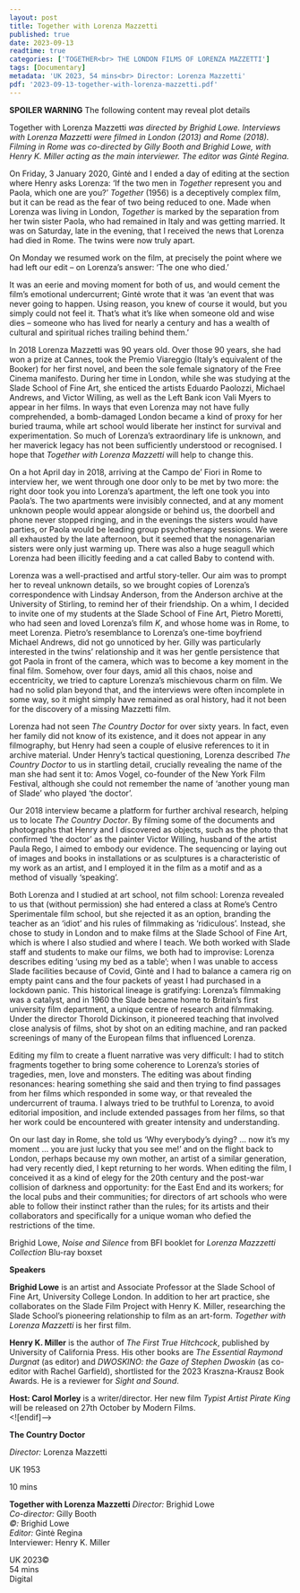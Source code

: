 ```yaml
---
layout: post
title: Together with Lorenza Mazzetti
published: true
date: 2023-09-13
readtime: true
categories: ['TOGETHER<br> THE LONDON FILMS OF LORENZA MAZZETTI']
tags: [Documentary]
metadata: 'UK 2023, 54 mins<br> Director: Lorenza Mazzetti'
pdf: '2023-09-13-together-with-lorenza-mazzetti.pdf'
---
```

**SPOILER WARNING** The following content may reveal plot details

Together with Lorenza Mazzetti _was directed by Brighid Lowe. Interviews with Lorenza Mazzetti were filmed in London (2013) and Rome (2018). Filming in Rome was co-directed by Gilly Booth and Brighid Lowe, with Henry K. Miller acting as the main interviewer. The editor was Gintė Regina._

On Friday, 3 January 2020, Gintė and I ended a day of editing at the section where Henry asks Lorenza: ‘If the two men in _Together_ represent you and Paola, which one are you?’ _Together_ (1956) is a deceptively complex film, but it can be read as the fear of two being reduced to one. Made when Lorenza was living in London, _Together_ is marked by the separation from her twin sister Paola, who had remained in Italy and was getting married. It was on Saturday, late in the evening, that I received the news that Lorenza had died in Rome. The twins were now truly apart.

On Monday we resumed work on the film, at precisely the point where we had left our edit – on Lorenza’s answer: ‘The one who died.’

It was an eerie and moving moment for both of us, and would cement the film’s emotional undercurrent; Gintė wrote that it was ‘an event that was never going to happen. Using reason, you knew of course it would, but you simply could not feel it. That’s what it’s like when someone old and wise dies – someone who has lived for nearly a century and has a wealth of cultural and spiritual riches trailing behind them.’

In 2018 Lorenza Mazzetti was 90 years old. Over those 90 years, she had won a prize at Cannes, took the Premio Viareggio (Italy’s equivalent of the Booker) for her first novel, and been the sole female signatory of the Free Cinema manifesto. During her time in London, while she was studying at the Slade School of Fine Art, she enticed the artists Eduardo Paolozzi, Michael Andrews, and Victor Willing, as well as the Left Bank icon Vali Myers to appear in her films. In ways that even Lorenza may not have fully comprehended, a bomb-damaged London became a kind of proxy for her buried trauma, while art school would liberate her instinct for survival and experimentation. So much of Lorenza’s extraordinary life is unknown, and her maverick legacy has not been sufficiently understood or recognised. I hope that _Together with Lorenza Mazzetti_ will help to change this.

On a hot April day in 2018, arriving at the Campo de’ Fiori in Rome to interview her, we went through one door only to be met by two more: the right door took you into Lorenza’s apartment, the left one took you into Paola’s. The two apartments were invisibly connected, and at any moment unknown people would appear alongside or behind us, the doorbell and phone never stopped ringing, and in the evenings the sisters would have parties, or Paola would be leading group psychotherapy sessions. We were all exhausted by the late afternoon, but it seemed that the nonagenarian sisters were only just warming up. There was also a huge seagull which Lorenza had been illicitly feeding and a cat called Baby to contend with.

Lorenza was a well-practised and artful story-teller. Our aim was to prompt her to reveal unknown details, so we brought copies of Lorenza’s correspondence with Lindsay Anderson, from the Anderson archive at the University of Stirling, to remind her of their friendship. On a whim, I decided to invite one of my students at the Slade School of Fine Art, Pietro Moretti, who had seen and loved Lorenza’s film _K_, and whose home was in Rome, to meet Lorenza. Pietro’s resemblance to Lorenza’s one-time boyfriend Michael Andrews, did not go unnoticed by her. Gilly was particularly interested in the twins’ relationship and it was her gentle persistence that got Paola in front of the camera, which was to become a key moment in the final film. Somehow, over four days, amid all this chaos, noise and eccentricity, we tried to capture Lorenza’s mischievous charm on film. We had no solid plan beyond that, and the interviews were often incomplete in some way, so it might simply have remained as oral history, had it not been for the discovery of a missing Mazzetti film.

Lorenza had not seen _The Country Doctor_ for over sixty years. In fact, even her family did not know of its existence, and it does not appear in any filmography, but Henry had seen a couple of elusive references to it in archive material. Under Henry’s tactical questioning, Lorenza described _The Country Doctor_ to us in startling detail, crucially revealing the name of the man she had sent it to: Amos Vogel, co-founder of the New York Film Festival, although she could not remember the name of ‘another young man of Slade’ who played ‘the doctor’.

Our 2018 interview became a platform for further archival research, helping us to locate _The Country Doctor_. By filming some of the documents and photographs that Henry and I discovered as objects, such as the photo that confirmed ‘the doctor’ as the painter Victor Willing, husband of the artist Paula Rego, I aimed to embody our evidence. The sequencing or laying out of images and books in installations or as sculptures is a characteristic of my work as an artist, and I employed it in the film as a motif and as a method of visually ‘speaking’.

Both Lorenza and I studied at art school, not film school: Lorenza revealed to us that (without permission) she had entered a class at Rome’s Centro Sperimentale film school, but she rejected it as an option, branding the teacher as an ‘idiot’ and his rules of filmmaking as ‘ridiculous’. Instead, she chose to study in London and to make films at the Slade School of Fine Art, which is where I also studied and where I teach. We both worked with Slade staff and students to make our films, we both had to improvise: Lorenza describes editing ‘using my bed as a table’; when I was unable to access Slade facilities because of Covid, Gintė and I had to balance a camera rig on empty paint cans and the four packets of yeast I had purchased in a lockdown panic. This historical lineage is gratifying: Lorenza’s filmmaking was a catalyst, and in 1960 the Slade became home to Britain’s first university film department, a unique centre of research and filmmaking. Under the director Thorold Dickinson, it pioneered teaching that involved close analysis of films, shot by shot on an editing machine, and ran packed screenings of many of the European films that influenced Lorenza.

Editing my film to create a fluent narrative was very difficult: I had to stitch fragments together to bring some coherence to Lorenza’s stories of tragedies, men, love and monsters. The editing was about finding resonances: hearing something she said and then trying to find passages from her films which responded in some way, or that revealed the undercurrent of trauma. I always tried to be truthful to Lorenza, to avoid editorial imposition, and include extended passages from her films, so that her work could be encountered with greater intensity and understanding.

On our last day in Rome, she told us ‘Why everybody’s dying? … now it’s my moment … you are just lucky that you see me!’ and on the flight back to London, perhaps because my own mother, an artist of a similar generation, had very recently died, I kept returning to her words. When editing the film, I conceived it as a kind of elegy for the 20th century and the post-war collision of darkness and opportunity: for the East End and its workers; for the local pubs and their communities; for directors of art schools who were able to follow their instinct rather than the rules; for its artists and their collaborators and specifically for a unique woman who defied the restrictions of the time.

Brighid Lowe, _Noise and Silence_ from BFI booklet for _Lorenza Mazzzetti Collection_ Blu-ray boxset

**Speakers**

**Brighid Lowe** is an artist and Associate Professor at the Slade School of Fine Art, University College London. In addition to her art practice, she collaborates on the Slade Film Project with Henry K. Miller, researching the Slade School’s pioneering relationship to film as an art-form. _Together with Lorenza Mazzetti_ is her first film.

**Henry K. Miller** is the author of _The First True Hitchcock_, published by University of California Press. His other books are _The Essential Raymond Durgnat_ (as editor) and _DWOSKINO: the Gaze of Stephen Dwoskin_ (as co-editor with Rachel Garfield), shortlisted for the 2023 Kraszna-Krausz Book Awards. He is a reviewer for _Sight and Sound_.

**Host: Carol Morley** is a writer/director. Her new film _Typist Artist Pirate King_ will be released on 27th October by Modern Films.
<br>
<![endif]-->

**The Country Doctor**

_Director:_ Lorenza Mazzetti

UK 1953

10 mins

**Together with Lorenza Mazzetti**
_Director:_ Brighid Lowe  
_Co-director:_ Gilly Booth   
_©:_ Brighid Lowe  
_Editor:_ Gintė Regina  
Interviewer: Henry K. Miller  

UK 2023©  
54 mins  
Digital  
<!--stackedit_data:
eyJoaXN0b3J5IjpbLTE3OTgwNjI3ODcsMTc3NzQzMDA1OF19
-->